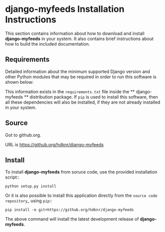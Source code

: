 # **django-myfeeds** Installation Instructions

This section contains information about 
how to download and install **django-myfeeds** in your system.
It also contains brief instructions about how
to build the included documentation.

## Requirements

Detailed information about the minimum supported Django version and 
other Python modules that may be required in order to run this software is shown below:

This information exists in the ``requirements.txt`` file 
inside the ** django-myfeeds ** distribution package. 
If ``pip`` is used to install this software,
then all these dependencies will also be installed, 
if they are not already installed in your system.


## Source

Got to github.org.

URL is https://github.org/hdknr/django-myfeeds


## Install

To install **django-myfeeds** from soruce code, use the provided installation script::

    python setup.py install


Or it is also possible to install this application directly from
the `source code repository`_ using ``pip``::

    pip install -e git+https://github.org/hdknr/django-myfeeds

The above command will install the latest development release of **django-myfeeds**.
